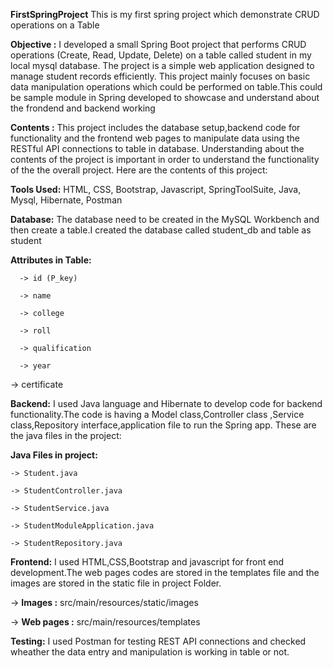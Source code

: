 **FirstSpringProject**
This is my first spring project which demonstrate CRUD operations on a Table

**Objective :** I developed a small Spring Boot project that performs CRUD operations (Create, Read, Update, Delete) on a table called student in my local mysql database. The project is a simple web application designed to manage student records efficiently. This project mainly focuses on basic data manipulation operations which could be performed on table.This could be sample module in Spring developed to showcase and understand about the frondend and backend working

**Contents :** This project includes the database setup,backend code for functionality and the frontend web pages to manipulate data using the RESTful API connections to table in database. Understanding about the contents of the project is important in order to understand the functionality of the the overall project. Here are the contents of this project:

**Tools Used:** HTML, CSS, Bootstrap, Javascript, SpringToolSuite, Java, Mysql, Hibernate, Postman

**Database:** The database need to be created in the MySQL Workbench and then create a table.I created the database called student_db and table as student

   **Attributes in Table:**

      -> id (P_key)

      -> name

      -> college

      -> roll

      -> qualification

      -> year

-> certificate

**Backend:** I used Java language and Hibernate to develop code for backend functionality.The code is having a Model class,Controller class ,Service class,Repository interface,application file to run the Spring app. These are the java files in the project:

**Java Files in project:**

    -> Student.java

    -> StudentController.java
  
    -> StudentService.java

    -> StudentModuleApplication.java

    -> StudentRepository.java

**Frontend:** I used HTML,CSS,Bootstrap and javascript for front end development.The web pages codes are stored in the templates file and the images are stored in the static file in project Folder.

   -> **Images :** src/main/resources/static/images

   -> **Web pages :** src/main/resources/templates

**Testing:** I used Postman for testing REST API connections and checked wheather the data entry and manipulation is working in table or not.

